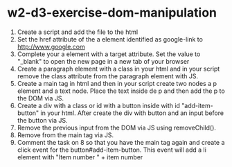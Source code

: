# w2-d3-exercise-dom-manipulation

1. Create a script and add the file to the html
2. Set the href attribute of the a element identified as google-link to http://www.google.com
3. Complete your a element with a target attribute. Set the value to "\_blank" to open the new page in a new tab of your browser
4. Create a paragraph element with a class in your html and in your script remove the class attribute from the paragraph element with JS.
5. Create a main tag in html and then in your script create two nodes a p element and a text node. Place the text inside de p and then add the p to the DOM via JS.
6. Create a div with a class or id with a button inside with id "add-item-button" in your html. After create the div with button and an input before the button via JS.
7. Remove the previous input from the DOM via JS using removeChild().
8. Remove from the main tag via JS.
9. Comment the task on 8 so that you have the main tag again and create a click event for the button#add-item-button. This event will add a li element with "Item number " + item number

